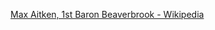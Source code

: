 ﻿[Max Aitken, 1st Baron Beaverbrook - Wikipedia](https://en.wikipedia.org/wiki/Max_Aitken,_1st_Baron_Beaverbrook)